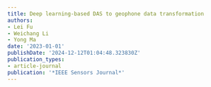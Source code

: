 ```yaml
---
title: Deep learning-based DAS to geophone data transformation
authors:
- Lei Fu
- Weichang Li
- Yong Ma
date: '2023-01-01'
publishDate: '2024-12-12T01:04:48.323830Z'
publication_types:
- article-journal
publication: '*IEEE Sensors Journal*'
---
```

